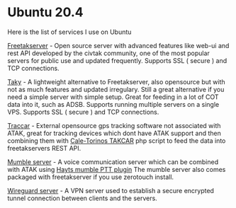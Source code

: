 # Ubuntu 20.4

Here is the list of services I use on Ubuntu

[Freetakserver](https://github.com/hamuraiisam/ATAK-Setup-guide/blob/main/ubuntufts.md "Freetakserver") - Open source server with advanced features like web-ui and rest API developed by the civtak community, one of the most popular servers for public use and updated frequently. Supports SSL ( secure ) and TCP connections.

[Taky](https://github.com/hamuraiisam/ATAK-Setup-guide/blob/main/ubuntutaky.md "Taky") - A lightweight alternative to Freetakserver, also opensource but with not as much features and updated irregulary. Still a great alternative if you need a simple server with simple setup. Great for feeding in a lot of COT data into it, such as ADSB. Supports running multiple servers on a single VPS. Supports SSL ( secure ) and TCP connections.

[Traccar](https://github.com/hamuraiisam/ATAK-Setup-guide/blob/main/traccar.md "Traccar") - External opensource gps tracking software not associated with ATAK, great for tracking devices which dont have ATAK support and then combining them with [Cale-Torinos TAKCAR](https://github.com/hamuraiisam/ATAK-Setup-guide "Cale-Torino's TAKCAR") php script to feed the data into freetakservers REST API.

[Mumble server](https://github.com/hamuraiisam/ATAK-Setup-guide/blob/main/ubuntumumble.md "Mumble server") - A voice communication server which can be combined with ATAK using [Hayts mumble PTT plugin](https://drive.google.com/drive/folders/1o8tsalgxUGxdg2HiDw5xVu_-bnr63F3d "Hayts mumble PTT plugin") The mumble server also comes packaged with freetakserver if you use zerotouch install.

[Wireguard server](https://github.com/hamuraiisam/ATAK-Setup-guide/blob/main/ubuntuwireguard.md "Wireguard") - A VPN server used to establish a secure encrypted tunnel connection between clients and the servers.
